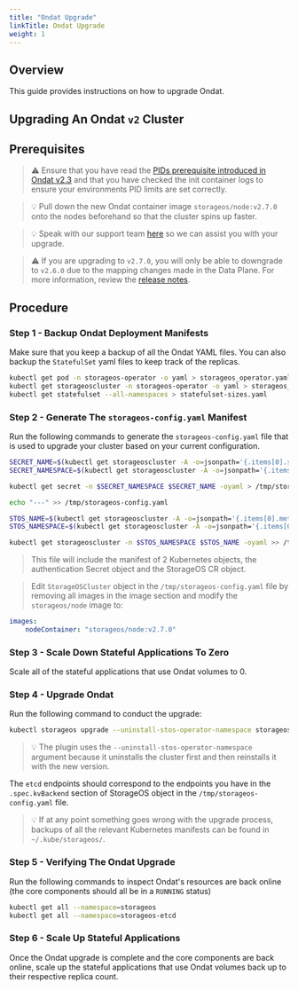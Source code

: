 ```yaml
---
title: "Ondat Upgrade"
linkTitle: Ondat Upgrade
weight: 1
---
```

## Overview

This guide provides instructions on how to upgrade Ondat.

## Upgrading An Ondat `v2` Cluster

## Prerequisites

> ⚠️ Ensure that you have read the [PIDs prerequisite introduced in Ondat
> v2.3](/docs/prerequisites/pidlimits) and that you have checked the init
> container logs to ensure your environments PID limits are set correctly.

> 💡 Pull down the new Ondat container image `storageos/node:v2.7.0` onto the
> nodes beforehand so that the cluster spins up faster.

> 💡 Speak with our support team [here](/docs/support/) so we can assist you
> with your upgrade.

> ⚠️ If you are upgrading to `v2.7.0`, you will only be able to downgrade to
> `v2.6.0` due to the mapping changes made in the Data Plane. For more
> information, review the [release notes](/docs/release-notes).

## Procedure

### Step 1 - Backup Ondat Deployment Manifests

Make sure that you keep a backup of all the Ondat YAML files. You can also
backup the `StatefulSet` yaml files to keep track of the replicas.

```bash
kubectl get pod -n storageos-operator -o yaml > storageos_operator.yaml
kubectl get storageoscluster -n storageos-operator -o yaml > storageos_cr.yaml
kubectl get statefulset --all-namespaces > statefulset-sizes.yaml
```

### Step 2 - Generate The `storageos-config.yaml` Manifest

Run the following commands to generate the `storageos-config.yaml` file
that is used to upgrade your cluster based on your current configuration.

```bash
SECRET_NAME=$(kubectl get storageoscluster -A -o=jsonpath='{.items[0].spec.secretRefName}')
SECRET_NAMESPACE=$(kubectl get storageoscluster -A -o=jsonpath='{.items[0].spec.secretRefNamespace}')

kubectl get secret -n $SECRET_NAMESPACE $SECRET_NAME -oyaml > /tmp/storageos-config.yaml

echo "---" >> /tmp/storageos-config.yaml

STOS_NAME=$(kubectl get storageoscluster -A -o=jsonpath='{.items[0].metadata.name}')
STOS_NAMESPACE=$(kubectl get storageoscluster -A -o=jsonpath='{.items[0].metadata.namespace}')

kubectl get storageoscluster -n $STOS_NAMESPACE $STOS_NAME -oyaml >> /tmp/storageos-config.yaml
```

> This file will include the manifest of 2 Kubernetes objects, the
> authentication Secret object and the StorageOS CR object.

> Edit `StorageOSCluster` object in the `/tmp/storageos-config.yaml` file by
> removing all images in the image section and modify the `storageos/node`
> image to:

```yaml
images:
    nodeContainer: "storageos/node:v2.7.0"
```

### Step 3 - Scale Down Stateful Applications To Zero

Scale all of the stateful applications that use Ondat volumes to 0.

### Step 4 - Upgrade Ondat

Run the following command to conduct the upgrade:

```bash
kubectl storageos upgrade --uninstall-stos-operator-namespace storageos-operator --stos-cluster-yaml /tmp/storageos-config.yaml --etcd-endpoints "<ETCD-IP1>:2379,<ETCD-IP2>:2379,<ETCD-IP3>:2379"
```

> 💡 The plugin uses the `--uninstall-stos-operator-namespace` argument because
> it uninstalls the cluster first and then reinstalls it with the new version.

The `etcd` endpoints should correspond to the endpoints you have in the
`.spec.kvBackend` section of StorageOS object in the
`/tmp/storageos-config.yaml` file.

> 💡 If at any point something goes wrong with the upgrade process, backups of
> all the relevant Kubernetes manifests can be found in `~/.kube/storageos/`.

### Step 5 - Verifying The Ondat Upgrade

Run the following commands to inspect Ondat's resources are back online (the
core components should all be in a `RUNNING` status)

```bash
kubectl get all --namespace=storageos
kubectl get all --namespace=storageos-etcd
```

### Step 6 - Scale Up Stateful Applications

Once the Ondat upgrade is complete and the core components are back online,
scale up the stateful applications that use Ondat volumes back up to their
respective replica count.
